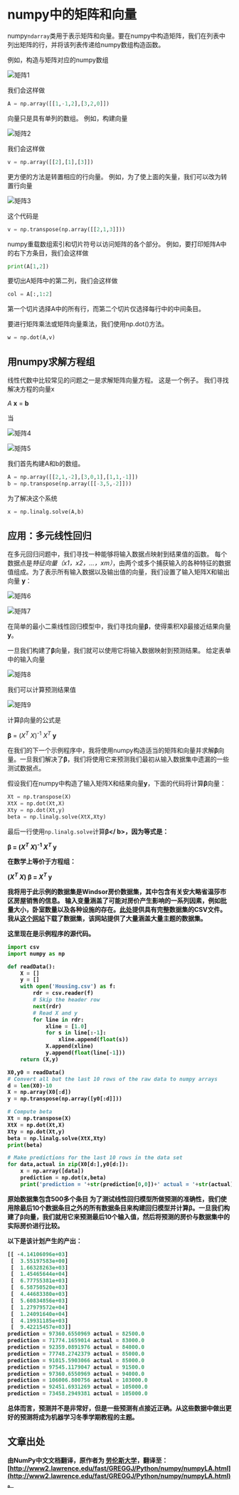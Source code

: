 <meta name="keywords" content="numpy矩阵,numpy向量" />

# numpy中的矩阵和向量

numpy``ndarray``类用于表示矩阵和向量。要在numpy中构造矩阵，我们在列表中列出矩阵的行，并将该列表传递给numpy数组构造函数。

例如，构造与矩阵对应的numpy数组

![矩阵1](/static/images/article/numpyLA1.png)

我们会这样做

```python
A = np.array([[1,-1,2],[3,2,0]])
```

向量只是具有单列的数组。 例如，构建向量

![矩阵2](/static/images/article/numpyLA2.png)

我们会这样做

```python
v = np.array([[2],[1],[3]])
```

更方便的方法是转置相应的行向量。 例如，为了使上面的矢量，我们可以改为转置行向量

![矩阵3](/static/images/article/numpyLA3.png)

这个代码是

```python
v = np.transpose(np.array([[2,1,3]]))
```

numpy重载数组索引和切片符号以访问矩阵的各个部分。 例如，要打印矩阵A中的右下方条目，我们会这样做

```python
print(A[1,2])
```

要切出A矩阵中的第二列，我们会这样做

```python
col = A[:,1:2]
```

第一个切片选择A中的所有行，而第二个切片仅选择每行中的中间条目。

要进行矩阵乘法或矩阵向量乘法，我们使用np.dot()方法。

```python
w = np.dot(A,v)
```

## 用numpy求解方程组

线性代数中比较常见的问题之一是求解矩阵向量方程。 这是一个例子。 我们寻找解决方程的向量x

<p class="eqn"><i>A</i> <b>x</b> = <b>b</b></p>

当

![矩阵4](/static/images/article/numpyLA4.png)

![矩阵5](/static/images/article/numpyLA5.png)

我们首先构建A和b的数组。

```python
A = np.array([[2,1,-2],[3,0,1],[1,1,-1]])
b = np.transpose(np.array([[-3,5,-2]]))
```

为了解决这个系统

```python
x = np.linalg.solve(A,b)
```

## 应用：多元线性回归

在多元回归问题中，我们寻找一种能够将输入数据点映射到结果值的函数。 每个数据点是*特征向量（x1，x2，...，xm）*，由两个或多个捕获输入的各种特征的数据值组成。为了表示所有输入数据以及输出值的向量，我们设置了输入矩阵X和输出向量 **y**：     

![矩阵6](/static/images/article/numpyLA6.png)

![矩阵7](/static/images/article/numpyLA7.png)

在简单的最小二乘线性回归模型中，我们寻找向量<b>β</b>，使得乘积Xβ最接近结果向量 **y**。

一旦我们构建了<b>β</b>向量，我们就可以使用它将输入数据映射到预测结果。 给定表单中的输入向量

![矩阵8](/static/images/article/numpyLA8.png)

我们可以计算预测结果值

![矩阵9](/static/images/article/numpyLA9.png)

计算β向量的公式是

<p class="eqn"><b>β</b> = (<i>X</i><sup><i>T</i></sup> <i>X</i>)<sup>-1</sup> <i>X</i><sup><i>T</i></sup> <b>y</b></p>

在我们的下一个示例程序中，我将使用numpy构造适当的矩阵和向量并求解<b>β</b>向量。一旦我们解决了<b>β</b>，我们将使用它来预测我们最初从输入数据集中遗漏的一些测试数据点。

假设我们在numpy中构造了输入矩阵X和结果向量**y**，下面的代码将计算<b>β</b>向量：


```python
Xt = np.transpose(X)
XtX = np.dot(Xt,X)
Xty = np.dot(Xt,y)
beta = np.linalg.solve(XtX,Xty)
```

最后一行使用``np.linalg.solve``计算<b>β</ b>，因为等式是：

<p class="eqn"><b>β</b> = (<i>X</i><sup><i>T</i></sup> <i>X</i>)<sup>-1</sup> <i>X</i><sup><i>T</i></sup> <b>y</b></p>

在数学上等价于方程组：

<p class="eqn">(<i>X</i><sup><i>T</i></sup> <i>X</i>) <b>β</b> = <i>X</i><sup><i>T</i></sup> <b>y</b></p>

我将用于此示例的数据集是Windsor房价数据集，其中包含有关安大略省温莎市区房屋销售的信息。 输入变量涵盖了可能对房价产生影响的一系列因素，例如批量大小，卧室数量以及各种设施的存在。[此处](http://www2.lawrence.edu/fast/GREGGJ/Python/numpy/Housing.csv)提供具有完整数据集的CSV文件。我从[这个网站](https://vincentarelbundock.github.io/Rdatasets/datasets.html)下载了数据集，该网站提供了大量涵盖大量主题的数据集。

这里现在是示例程序的源代码。

```python
import csv
import numpy as np

def readData():
    X = []
    y = []
    with open('Housing.csv') as f:
        rdr = csv.reader(f)
        # Skip the header row
        next(rdr)
        # Read X and y
        for line in rdr:
            xline = [1.0]
            for s in line[:-1]:
                xline.append(float(s))
            X.append(xline)
            y.append(float(line[-1]))
    return (X,y)

X0,y0 = readData()
# Convert all but the last 10 rows of the raw data to numpy arrays
d = len(X0)-10
X = np.array(X0[:d])
y = np.transpose(np.array([y0[:d]]))

# Compute beta
Xt = np.transpose(X)
XtX = np.dot(Xt,X)
Xty = np.dot(Xt,y)
beta = np.linalg.solve(XtX,Xty)
print(beta)

# Make predictions for the last 10 rows in the data set
for data,actual in zip(X0[d:],y0[d:]):
    x = np.array([data])
    prediction = np.dot(x,beta)
    print('prediction = '+str(prediction[0,0])+' actual = '+str(actual))
```

原始数据集包含500多个条目 为了测试线性回归模型所做预测的准确性，我们使用除最后10个数据条目之外的所有数据条目来构建回归模型并计算<b>β</b>。一旦我们构建了<b>β</b>向量，我们就用它来预测最后10个输入值，然后将预测的房价与数据集中的实际房价进行比较。

以下是该计划产生的产出：

```python
[[ -4.14106096e+03]
 [  3.55197583e+00]
 [  1.66328263e+03]
 [  1.45465644e+04]
 [  6.77755381e+03]
 [  6.58750520e+03]
 [  4.44683380e+03]
 [  5.60834856e+03]
 [  1.27979572e+04]
 [  1.24091640e+04]
 [  4.19931185e+03]
 [  9.42215457e+03]]
prediction = 97360.6550969 actual = 82500.0
prediction = 71774.1659014 actual = 83000.0
prediction = 92359.0891976 actual = 84000.0
prediction = 77748.2742379 actual = 85000.0
prediction = 91015.5903066 actual = 85000.0
prediction = 97545.1179047 actual = 91500.0
prediction = 97360.6550969 actual = 94000.0
prediction = 106006.800756 actual = 103000.0
prediction = 92451.6931269 actual = 105000.0
prediction = 73458.2949381 actual = 105000.0
```

总体而言，预测并不是非常好，但是一些预测有点接近正确。从这些数据中做出更好的预测将成为机器学习冬季学期教程的主题。

## 文章出处 

由NumPy中文文档翻译，原作者为 [劳伦斯大学](http://www.lawrence.edu/)，翻译至：[http://www2.lawrence.edu/fast/GREGGJ/Python/numpy/numpyLA.html](http://www2.lawrence.edu/fast/GREGGJ/Python/numpy/numpyLA.html)。